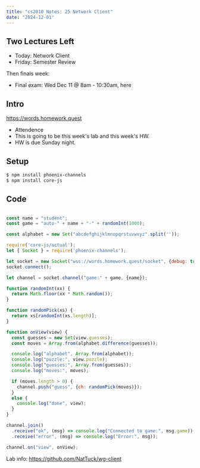 ```yaml
---
title: "cs2010 Notes: 25 Network Client"
date: "2024-12-01"
---
```



## Two Lectures Left

 - Today: Network Client
 - Friday: Semester Review
 
Then finals week:

 - Final exam: Wed Dec 11 @ 8am - 10:30am, here
 

## Intro

https://words.homework.quest

 - Attendence
 - This is going to be this week's lab and this week's HW.
 - HW is due Sunday night.

## Setup

```bash
$ npm install phoenix-channels
$ npm install core-js
```


## Code


```js

const name = "student";
const game = "auto-" + name + "-" + randomInt(1000);

const alphabet = new Set("abcdefghijklmnopqrstuvwxyz".split(''));

require('core-js/actual');
let { Socket } = require('phoenix-channels');

let socket = new Socket("wss://words.homework.quest/socket", {debug: true});
socket.connect();

let channel = socket.channel("game:" + game, {name});

function randomInt(xx) {
  return Math.floor(xx * Math.random());
}

function randomPick(xs) {
  return xs[randomInt(xs.length)];
}

function onView(view) {
  const guesses = new Set(view.guesses);
  const moves = Array.from(alphabet.difference(guesses));

  console.log("alphabet", Array.from(alphabet));
  console.log("puzzle:", view.puzzle);
  console.log("guesses:", Array.from(guesses));
  console.log("moves:", moves);

  if (moves.length > 0) {
    channel.push("guess", {ch: randomPick(moves)});
  }
  else {
    console.log("done", view);
  }
}

channel.join()
  .receive("ok", (msg) => console.log("Connected to game:", msg.game))
  .receive("error", (msg) => console.log("Error:", msg));

channel.on("view", onView);
```


Lab info: https://github.com/NatTuck/wg-client
